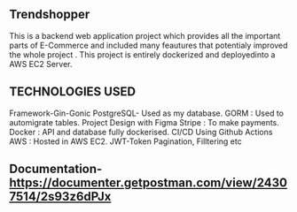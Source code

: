 ## Trendshopper
This is a backend web application project which provides all the important parts of E-Commerce and included many feautures that potentialy improved the whole project . This project is entirely dockerized and deployedinto a AWS EC2 Server.

## TECHNOLOGIES USED
Framework-Gin-Gonic
PostgreSQL- Used as my database.
GORM : Used to automigrate tables.
Project Design with Figma
Stripe : To make payments.
Docker : API and database fully dockerised.
CI/CD Using Github Actions
AWS : Hosted in AWS EC2.
JWT-Token
Pagination, Filltering etc
## Documentation-https://documenter.getpostman.com/view/24307514/2s93z6dPJx 

